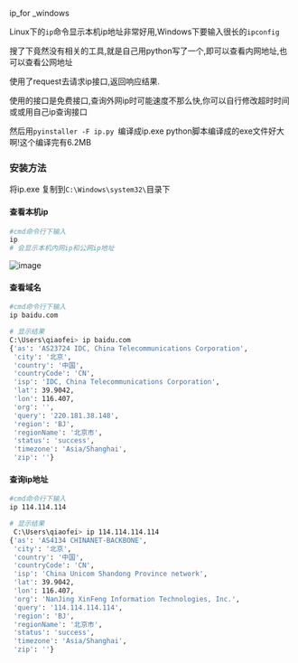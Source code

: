 ip_for _windows

Linux下的`ip`命令显示本机ip地址非常好用,Windows下要输入很长的`ipconfig`

搜了下竟然没有相关的工具,就是自己用python写了一个,即可以查看内网地址,也可以查看公网地址

使用了request去请求ip接口,返回响应结果.

使用的接口是免费接口,查询外网ip时可能速度不那么快,你可以自行修改超时时间或或用自己ip查询接口

然后用`pyinstaller -F ip.py `编译成ip.exe
python脚本编译成的exe文件好大啊!这个编译完有6.2MB

### 安装方法

将ip.exe 复制到`C:\Windows\system32\`目录下

#### 查看本机ip

```bash
#cmd命令行下输入
ip
# 会显示本机内网ip和公网ip地址
```
![image](https://user-images.githubusercontent.com/18365223/118925359-306fac00-b971-11eb-84d2-e24e5e6028e4.png)



#### 查看域名

```bash
#cmd命令行下输入
ip baidu.com

# 显示结果
C:\Users\qiaofei> ip baidu.com
{'as': 'AS23724 IDC, China Telecommunications Corporation',
 'city': '北京',
 'country': '中国',
 'countryCode': 'CN',
 'isp': 'IDC, China Telecommunications Corporation',
 'lat': 39.9042,
 'lon': 116.407,
 'org': '',
 'query': '220.181.38.148',
 'region': 'BJ',
 'regionName': '北京市',
 'status': 'success',
 'timezone': 'Asia/Shanghai',
 'zip': ''}
```



#### 查询ip地址

```bash
#cmd命令行下输入
ip 114.114.114

# 显示结果
 C:\Users\qiaofei> ip 114.114.114.114
{'as': 'AS4134 CHINANET-BACKBONE',
 'city': '北京',
 'country': '中国',
 'countryCode': 'CN',
 'isp': 'China Unicom Shandong Province network',
 'lat': 39.9042,
 'lon': 116.407,
 'org': 'NanJing XinFeng Information Technologies, Inc.',
 'query': '114.114.114.114',
 'region': 'BJ',
 'regionName': '北京市',
 'status': 'success',
 'timezone': 'Asia/Shanghai',
 'zip': ''}
```




